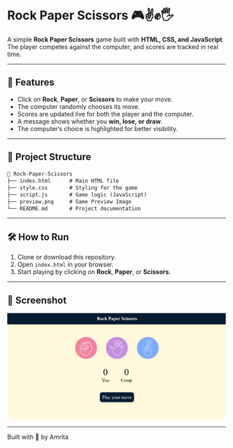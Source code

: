 # Rock Paper Scissors 🎮✌️✊🖐️

A simple **Rock Paper Scissors** game built with **HTML, CSS, and JavaScript**.  
The player competes against the computer, and scores are tracked in real time.

---

## 🚀 Features
- Click on **Rock**, **Paper**, or **Scissors** to make your move.
- The computer randomly chooses its move.
- Scores are updated live for both the player and the computer.
- A message shows whether you **win, lose, or draw**.
- The computer’s choice is highlighted for better visibility.

---

## 📂 Project Structure
```
📁 Rock-Paper-Scissors
├── index.html      # Main HTML file
├── style.css       # Styling for the game
├── script.js       # Game logic (JavaScript)
├── preview.png     # Game Preview Image
└── README.md       # Project documentation
```

---

## 🛠️ How to Run
1. Clone or download this repository.
2. Open `index.html` in your browser.
3. Start playing by clicking on **Rock**, **Paper**, or **Scissors**.

---

## 📸 Screenshot
![Game Screenshot](preview.png)  

---

Built with 💖 by Amrita
